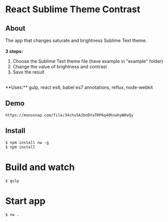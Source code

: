 # React Sublime Theme Contrast

## About
The app that changes saturate and brightness Sublime Text theme.<br />
<br />
**3 steps: <br />**
1) Choose the Sublime Text theme file (have example in "example" folder)<br />
2) Change the value of brightness and contrast<br />
3) Save the result<br />
<br />
**Uses:**
gulp, react es6, babel es7 annotations, reflux, node-webkit

## Demo
```
https://monosnap.com/file/34chv5AJbnDYaTRP6q40hswhyWHvQy
```


## Install
```
$ npm install nw -g
$ npm install
```

# Build and watch
```
$ gulp
```

# Start app
```
$ nw .
```


